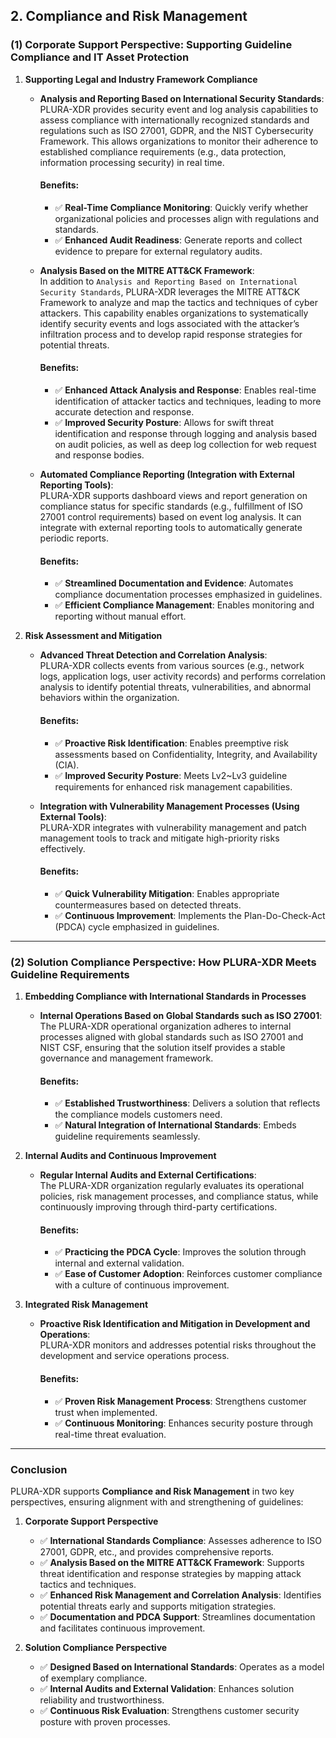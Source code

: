 ## **2. Compliance and Risk Management**

### **(1) Corporate Support Perspective: Supporting Guideline Compliance and IT Asset Protection**

1. **Supporting Legal and Industry Framework Compliance**  
   - **Analysis and Reporting Based on International Security Standards**:  
     PLURA-XDR provides security event and log analysis capabilities to assess compliance with internationally recognized standards and regulations such as ISO 27001, GDPR, and the NIST Cybersecurity Framework. This allows organizations to monitor their adherence to established compliance requirements (e.g., data protection, information processing security) in real time.  

     #### Benefits:
     - ✅ **Real-Time Compliance Monitoring**: Quickly verify whether organizational policies and processes align with regulations and standards.  
     - ✅ **Enhanced Audit Readiness**: Generate reports and collect evidence to prepare for external regulatory audits.  

   - **Analysis Based on the MITRE ATT&CK Framework**:  
     In addition to `Analysis and Reporting Based on International Security Standards`, PLURA-XDR leverages the MITRE ATT&CK Framework to analyze and map the tactics and techniques of cyber attackers. This capability enables organizations to systematically identify security events and logs associated with the attacker’s infiltration process and to develop rapid response strategies for potential threats.  
     
     #### Benefits:
     - ✅ **Enhanced Attack Analysis and Response**: Enables real-time identification of attacker tactics and techniques, leading to more accurate detection and response.  
     - ✅ **Improved Security Posture**: Allows for swift threat identification and response through logging and analysis based on audit policies, as well as deep log collection for web request and response bodies.  

   - **Automated Compliance Reporting (Integration with External Reporting Tools)**:  
     PLURA-XDR supports dashboard views and report generation on compliance status for specific standards (e.g., fulfillment of ISO 27001 control requirements) based on event log analysis. It can integrate with external reporting tools to automatically generate periodic reports.  

     #### Benefits:
     - ✅ **Streamlined Documentation and Evidence**: Automates compliance documentation processes emphasized in guidelines.  
     - ✅ **Efficient Compliance Management**: Enables monitoring and reporting without manual effort.  

2. **Risk Assessment and Mitigation**  
   - **Advanced Threat Detection and Correlation Analysis**:  
     PLURA-XDR collects events from various sources (e.g., network logs, application logs, user activity records) and performs correlation analysis to identify potential threats, vulnerabilities, and abnormal behaviors within the organization.  

     #### Benefits:
     - ✅ **Proactive Risk Identification**: Enables preemptive risk assessments based on Confidentiality, Integrity, and Availability (CIA).  
     - ✅ **Improved Security Posture**: Meets Lv2~Lv3 guideline requirements for enhanced risk management capabilities.  

   - **Integration with Vulnerability Management Processes (Using External Tools)**:  
     PLURA-XDR integrates with vulnerability management and patch management tools to track and mitigate high-priority risks effectively.  

     #### Benefits:
     - ✅ **Quick Vulnerability Mitigation**: Enables appropriate countermeasures based on detected threats.  
     - ✅ **Continuous Improvement**: Implements the Plan-Do-Check-Act (PDCA) cycle emphasized in guidelines.  

---

### **(2) Solution Compliance Perspective: How PLURA-XDR Meets Guideline Requirements**

1. **Embedding Compliance with International Standards in Processes**  
   - **Internal Operations Based on Global Standards such as ISO 27001**:  
     The PLURA-XDR operational organization adheres to internal processes aligned with global standards such as ISO 27001 and NIST CSF, ensuring that the solution itself provides a stable governance and management framework.  

     #### Benefits:
     - ✅ **Established Trustworthiness**: Delivers a solution that reflects the compliance models customers need.  
     - ✅ **Natural Integration of International Standards**: Embeds guideline requirements seamlessly.  

2. **Internal Audits and Continuous Improvement**  
   - **Regular Internal Audits and External Certifications**:  
     The PLURA-XDR organization regularly evaluates its operational policies, risk management processes, and compliance status, while continuously improving through third-party certifications.  

     #### Benefits:
     - ✅ **Practicing the PDCA Cycle**: Improves the solution through internal and external validation.  
     - ✅ **Ease of Customer Adoption**: Reinforces customer compliance with a culture of continuous improvement.  

3. **Integrated Risk Management**  
   - **Proactive Risk Identification and Mitigation in Development and Operations**:  
     PLURA-XDR monitors and addresses potential risks throughout the development and service operations process.  

     #### Benefits:
     - ✅ **Proven Risk Management Process**: Strengthens customer trust when implemented.  
     - ✅ **Continuous Monitoring**: Enhances security posture through real-time threat evaluation.  

---

### **Conclusion**

PLURA-XDR supports **Compliance and Risk Management** in two key perspectives, ensuring alignment with and strengthening of guidelines:

1. **Corporate Support Perspective**  
   - ✅ **International Standards Compliance**: Assesses adherence to ISO 27001, GDPR, etc., and provides comprehensive reports.
   - ✅ **Analysis Based on the MITRE ATT&CK Framework**: Supports threat identification and response strategies by mapping attack tactics and techniques.
   - ✅ **Enhanced Risk Management and Correlation Analysis**: Identifies potential threats early and supports mitigation strategies.  
   - ✅ **Documentation and PDCA Support**: Streamlines documentation and facilitates continuous improvement.  

2. **Solution Compliance Perspective**  
   - ✅ **Designed Based on International Standards**: Operates as a model of exemplary compliance.  
   - ✅ **Internal Audits and External Validation**: Enhances solution reliability and trustworthiness.  
   - ✅ **Continuous Risk Evaluation**: Strengthens customer security posture with proven processes.  
